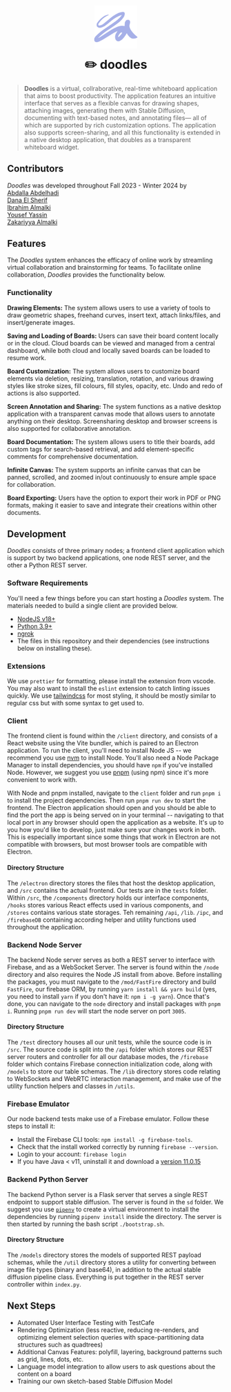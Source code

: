 <span title="floralyfe logo">
 <p align="center">
  <img width="100px" src="./client/public/doodles-icon.svg" alt="doodles-img">
 </p>
</span>

<h1 align="center" style="margin-top: 0px;">✏️ doodles</h1>

> **Doodles** is a virtual, collraborative, real-time whiteboard application that aims to boost productivity. The application features an intuitive interface that serves as a flexible canvas for drawing shapes, attaching images, generating them with Stable Diffusion, documenting with text-based notes, and annotating files— all of which are supported by rich customization options. The application also supports screen-sharing, and all this functionality is extended in a native desktop application, that doubles as a transparent whiteboard widget.

## Contributors
*Doodles* was developed throughout Fall 2023 - Winter 2024 by \
[Abdalla Abdelhadi](https://github.com/AbdallaAbdelhadi) \
[Dana El Sherif](https://github.com/TheDana1) \
[Ibrahim Almalki](https://github.com/Eebro) \
[Yousef Yassin](https://github.com/Yyassin) \
[Zakariyya Almalki](https://github.com/zackzouk)

## Features
The *Doodles* system enhances the efficacy of online work by streamling virtual collaboration and brainstorming for teams. To facilitate online collaboration, *Doodles* provides the functionality below.

### Functionality
**Drawing Elements:** The system allows users to use a variety of tools to draw geometric shapes, freehand curves, insert text, attach links/files, and insert/generate images.

**Saving and Loading of Boards:** Users can save their board content locally or in the cloud. Cloud boards can be viewed and managed from a central dashboard, while both cloud and locally saved boards can be loaded to resume work.

**Board Customization:** The system allows users to customize board elements via deletion, resizing, translation, rotation, and various drawing styles like stroke sizes, fill colours, fill styles, opacity, etc. Undo and redo of actions is also supported.

**Screen Annotation and Sharing:** The system functions as a native desktop application with a transparent canvas mode that allows users to annotate anything on their desktop. Screensharing desktop and browser screens is also supported for collaborative annotation.

**Board Documentation:** The system allows users to title their boards, add custom tags for search-based retrieval, and add element-specific comments for comprehensive documentation.

**Infinite Canvas:** The system supports an infinite canvas that can be panned, scrolled, and zoomed in/out continuously to ensure ample space for collaboration.

**Board Exporting:** Users have the option to export their work in PDF or PNG formats, making it easier to save and integrate their creations within other documents.


## Development
*Doodles* consists of three primary nodes; a frontend client application which is support by two backend applications, one node REST server, and the other a Python REST server.

### Software Requirements
You'll need a few things before you can start hosting a *Doodles* system. The materials needed to build a single client are provided below.
- [NodeJS v18+](https://nodejs.org/en/download/current/)
- [Python 3.9+](https://www.python.org/downloads/)
- [ngrok](https://ngrok.com/)
- The files in this repository and their dependencies (see instructions below on installing these).

### Extensions
We use `prettier` for formatting, please install the extension from vscode. You may also want to install the `eslint` extension to catch linting issues quickly. We use [tailwindcss](https://tailwindcss.com/docs/guides/vite) for most styling, it should be mostly similar to regular css but with some syntax to get used to.


### Client

The frontend client is found within the `/client` directory, and consists of a React website using the Vite bundler, which is paired to an Electron application. To run the client, you'll need to install Node JS -- we recommend you use [nvm](https://www.freecodecamp.org/news/node-version-manager-nvm-install-guide/) to install Node. You'll also need a Node Package Manager to install dependencies, you should have `npm` if you've installed Node. However, we suggest you use [pnpm](https://pnpm.io/installation#using-npm) (using npm) since it's more convenient to work with.

With Node and pnpm installed, navigate to the `client` folder and run `pnpm i` to install the project dependencies. Then run `pnpm run dev` to start the frontend. The Electron application should open and you should be able to find the port the app is being served on in your terminal -- navigating to that local port in any browser should open the application as a website. It's up to you how you'd like to develop, just make sure your changes work in both. This is especially important since some things that work in Electron are not compatible with browsers, but most browser tools are compatible with Electron.

#### Directory Structure

The `/electron` directory stores the files that host the desktop application, and `/src` contains the actual frontend. Our tests are in the `tests` folder. Within `/src`, the `/components` directory holds our interface components, `/hooks` stores various React effects used in various components, and `/stores` contains various state storages. Teh remaining `/api`, `/lib`. `/ipc`, and `/firebaseDB` containing according helper and utility functions used throughout the application.

### Backend Node Server

The backend Node server serves as both a REST server to interface with Firebase, and as a WebSocket Server. The server is found within the `/node` directory and also requires the Node JS install from above. Before installing the packages, you must navigate to the `/mod/FastFire` directory and build `FastFire`, our firebase ORM, by running `yarn install && yarn build` (yes, you need to install `yarn` if you don't have it: `npm i -g yarn`). Once that's done, you can navigate to the `node` directory and install packages with `pnpm i`. Running `pnpm run dev` will start the node server on port `3005`.

#### Directory Structure

The `/test` directory houses all our unit tests, while the source code is in `/src`. The source code is split into the `/api` folder which stores our REST server routers and controller for all our database modes, the `/firebase` folder which contains Firebase connection initialization code, along with `/models` to store our table schemas. The `/lib` directory stores code relating to WebSockets and WebRTC interaction management, and make use of the utility function helpers and classes in `/utils`.

### Firebase Emulator
Our node backend tests make use of a Firebase emulator. Follow these steps to install it:

- Install the Firebase CLI tools: `npm install -g firebase-tools`.
- Check that the install worked correctly by running `firebase --version`.
- Login to your account: `firebase login`
- If you have Java < v11, uninstall it and download a [version 11.0.15](https://www.oracle.com/ca-en/java/technologies/javase/jdk11-archive-downloads.html)

### Backend Python Server

The backend Python server is a Flask server that serves a single REST endpoint to support stable diffusion. The server is found in the `sd` folder. We suggest you use [`pipenv`](https://pipenv.pypa.io/en/latest/) to create a virtual environment to install the dependencies by running `pipenv install` inside the directory. The server is then started by running the bash script `./bootstrap.sh`.

#### Directory Structure
The `/models` directory stores the models of supported REST payload schemas, while the `/util` directory stores a utility for converting between image file types (binary and base64), in addition to the actual stable diffusion pipeline class. Everything is put together in the REST server controller within `index.py`.

## Next Steps
- Automated User Interface Testing with TestCafe
- Rendering Optimization (less reactive, reducing re-renders, and optimizing element selection queries with space-partitioning data structures such as quadtrees)
- Additional Canvas Features: polyfill, layering, background patterns such as grid, lines, dots, etc.
- Language model integration to allow users to ask questions about the content on a board
- Training our own sketch-based Stable Diffusion Model
